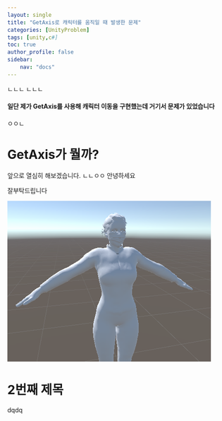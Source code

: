 ```yaml
---
layout: single
title: "GetAxis로 캐릭터를 움직일 때 발생한 문제"
categories: [UnityProblem]
tags: [unity,c#]
toc: true
author_profile: false
sidebar:
    nav: "docs"
---
```


ㄴㄴㄴ
ㄴㄴㄴ
<h4>일단 제가 GetAxis를 사용해 캐릭터 이동을 구현했는데 거기서 문제가 있었습니다</h4>
ㅇㅇㄴ

# GetAxis가 뭘까?
앞으로 열심히 해보겠습니다.
ㄴㄴㅇㅇ
안녕하세요

잘부탁드립니다

![woman](../images/2022-11-17-first/woman-1669197353470-5.png)

# 2번째 제목
dqdq

